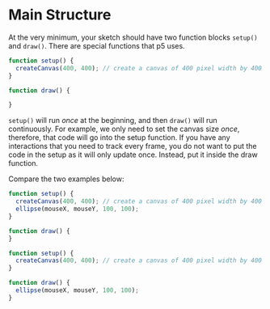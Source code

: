 # Main Structure

At the very minimum, your sketch should have two function blocks `setup()` and `draw()`. There are special functions that p5 uses.

```js
function setup() {
  createCanvas(400, 400); // create a canvas of 400 pixel width by 400 pixel height.
}

function draw() {

}
```

`setup()` will run *once* at the beginning, and then `draw()` will run continuously. For example, we only need to set the canvas size *once*, therefore, that code will go into the setup function. If you have any interactions that you need to track every frame, you do not want to put the code in the setup as it will only update once. Instead, put it inside the draw function.

Compare the two examples below:

```js
function setup() {
  createCanvas(400, 400); // create a canvas of 400 pixel width by 400 pixel height.
  ellipse(mouseX, mouseY, 100, 100);
}

function draw() {
}
```

```js
function setup() {
  createCanvas(400, 400); // create a canvas of 400 pixel width by 400 pixel height.
}

function draw() {
  ellipse(mouseX, mouseY, 100, 100);
}
```
